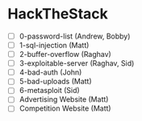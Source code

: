 # HackTheStack
- [ ] 0-password-list (Andrew, Bobby)
- [ ] 1-sql-injection (Matt)
- [ ] 2-buffer-overflow (Raghav)
- [ ] 3-exploitable-server (Raghav, Sid)
- [ ] 4-bad-auth (John)
- [ ] 5-bad-uploads (Matt)
- [ ] 6-metasploit (Sid)
- [ ] Advertising Website (Matt)
- [ ] Competition Website (Matt)
